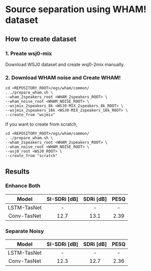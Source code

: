 # Source separation using WHAM! dataset
## How to create dataset
### 1. Preate wsj0-mix
Download WSJ0 dataset and create wsj0-2mix manually.

### 2. Download WHAM noise and Create WHAM!
```
cd <REPOSITORY_ROOT>/egs/wham/common/
. ./prepare_wham.sh \
--wham_2speakers_root <WHAM_2speakers_ROOT> \
--wham_noise_root <WHAM_NOISE_ROOT> \
--wsjmix_2speakers_8k <WSJ0-MIX_2speakers_8k_ROOT> \
--wsjmix_2speakers_16k <WSJ0-MIX_2speakers_16k_ROOT> \
--create_from "wsjmix"
```
If you want to create from scratch, 
```
cd <REPOSITORY_ROOT>/egs/wham/common/
. ./prepare_wham.sh \
--wham_2speakers_root <WHAM_2speakers_ROOT> \
--wham_noise_root <WHAM_NOISE_ROOT> \
--wsj0_root <WSJ0_ROOT> \
--create_from "scratch"
```

## Results
### Enhance Both

| Model | SI-SDRi [dB] | SDRi [dB] | PESQ |
| :---: | :---: | :---: | :---: |
| LSTM-TasNet | - | - | - |
| Conv-TasNet | 12.7 | 13.1 | 2.39 |

### Separate Noisy

| Model | SI-SDRi [dB] | SDRi [dB] | PESQ |
| :---: | :---: | :---: | :---: |
| LSTM-TasNet | - | - | - |
| Conv-TasNet | 12.3 | 12.7 | 2.36 |